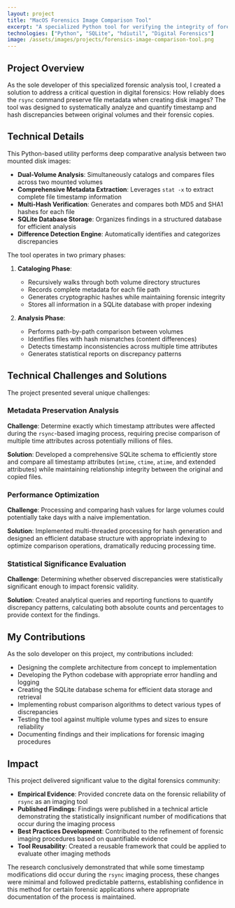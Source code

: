 ```yaml
---
layout: project
title: "MacOS Forensics Image Comparison Tool"
excerpt: "A specialized Python tool for verifying the integrity of forensic disk images by analyzing timestamps and hash discrepancies between original volumes and their copies."
technologies: ["Python", "SQLite", "hdiutil", "Digital Forensics"]
image: /assets/images/projects/forensics-image-comparison-tool.png
---
```


## Project Overview

As the sole developer of this specialized forensic analysis tool, I created a solution to address a critical question in digital forensics: How reliably does the `rsync` command preserve file metadata when creating disk images? The tool was designed to systematically analyze and quantify timestamp and hash discrepancies between original volumes and their forensic copies.

## Technical Details

This Python-based utility performs deep comparative analysis between two mounted disk images:

- **Dual-Volume Analysis**: Simultaneously catalogs and compares files across two mounted volumes
- **Comprehensive Metadata Extraction**: Leverages `stat -x` to extract complete file timestamp information
- **Multi-Hash Verification**: Generates and compares both MD5 and SHA1 hashes for each file
- **SQLite Database Storage**: Organizes findings in a structured database for efficient analysis
- **Difference Detection Engine**: Automatically identifies and categorizes discrepancies

The tool operates in two primary phases:

1. **Cataloging Phase**:
   - Recursively walks through both volume directory structures
   - Records complete metadata for each file path
   - Generates cryptographic hashes while maintaining forensic integrity
   - Stores all information in a SQLite database with proper indexing

2. **Analysis Phase**:
   - Performs path-by-path comparison between volumes
   - Identifies files with hash mismatches (content differences)
   - Detects timestamp inconsistencies across multiple time attributes
   - Generates statistical reports on discrepancy patterns

## Technical Challenges and Solutions

The project presented several unique challenges:

### Metadata Preservation Analysis

**Challenge**: Determine exactly which timestamp attributes were affected during the `rsync`-based imaging process, requiring precise comparison of multiple time attributes across potentially millions of files.

**Solution**: Developed a comprehensive SQLite schema to efficiently store and compare all timestamp attributes (`mtime`, `ctime`, `atime`, and extended attributes) while maintaining relationship integrity between the original and copied files.

### Performance Optimization

**Challenge**: Processing and comparing hash values for large volumes could potentially take days with a naive implementation.

**Solution**: Implemented multi-threaded processing for hash generation and designed an efficient database structure with appropriate indexing to optimize comparison operations, dramatically reducing processing time.

### Statistical Significance Evaluation

**Challenge**: Determining whether observed discrepancies were statistically significant enough to impact forensic validity.

**Solution**: Created analytical queries and reporting functions to quantify discrepancy patterns, calculating both absolute counts and percentages to provide context for the findings.

## My Contributions

As the solo developer on this project, my contributions included:

- Designing the complete architecture from concept to implementation
- Developing the Python codebase with appropriate error handling and logging
- Creating the SQLite database schema for efficient data storage and retrieval
- Implementing robust comparison algorithms to detect various types of discrepancies
- Testing the tool against multiple volume types and sizes to ensure reliability
- Documenting findings and their implications for forensic imaging procedures

## Impact

This project delivered significant value to the digital forensics community:

- **Empirical Evidence**: Provided concrete data on the forensic reliability of `rsync` as an imaging tool
- **Published Findings**: Findings were published in a technical article demonstrating the statistically insignificant number of modifications that occur during the imaging process
- **Best Practices Development**: Contributed to the refinement of forensic imaging procedures based on quantifiable evidence
- **Tool Reusability**: Created a reusable framework that could be applied to evaluate other imaging methods

The research conclusively demonstrated that while some timestamp modifications did occur during the `rsync` imaging process, these changes were minimal and followed predictable patterns, establishing confidence in this method for certain forensic applications where appropriate documentation of the process is maintained.
